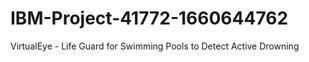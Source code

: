 # IBM-Project-41772-1660644762
VirtualEye - Life Guard for Swimming Pools to Detect Active Drowning
